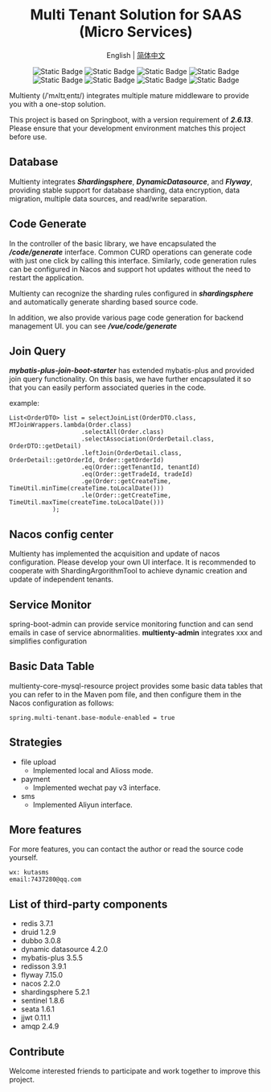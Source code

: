 
<div align="center">
  
# Multi Tenant Solution for SAAS (Micro Services)

English | [简体中文](./README.zh.md)

![Static Badge](https://img.shields.io/badge/springboot-2.6.13-blue)
![Static Badge](https://img.shields.io/badge/dubbo-3.0.8-red)
![Static Badge](https://img.shields.io/badge/nacos-2.2.0-brightgreen)
![Static Badge](https://img.shields.io/badge/seata-1.6.1-fedcba)
![Static Badge](https://img.shields.io/badge/spring_boot_admin-2.6.11-blue)
![Static Badge](https://img.shields.io/badge/shardingsphere-5.2.1-yellow)
![Static Badge](https://img.shields.io/badge/sentinel-1.8.6-8A2BE2)
![Static Badge](https://img.shields.io/badge/mybatis_plus-3.5.5-blue)

</div>

Multienty (/ˈmʌltɪˌentɪ/) integrates multiple mature middleware to provide you with a one-stop solution.

This project is based on Springboot, with a version requirement of ***2.6.13***. Please ensure that your development environment matches this project before use.


## Database

Multienty integrates ***Shardingsphere***, ***DynamicDatasource***, and ***Flyway***, providing stable support for database sharding, data encryption, data migration, multiple data sources, and read/write separation.

## Code Generate
In the controller of the basic library, we have encapsulated the ***/code/generate*** interface. Common CURD operations can generate code with just one click by calling this interface. Similarly, code generation rules can be configured in Nacos and support hot updates without the need to restart the application.

Multienty can recognize the sharding rules configured in ***shardingsphere*** and automatically generate sharding based source code.

In addition, we also provide various page code generation for backend management UI. you can see ***/vue/code/generate***

## Join Query

***mybatis-plus-join-boot-starter*** has extended mybatis-plus and provided join query functionality. On this basis, we have further encapsulated it so that you can easily perform associated queries in the code.

example:
```
List<OrderDTO> list = selectJoinList(OrderDTO.class, MTJoinWrappers.lambda(Order.class)
                    .selectAll(Order.class)
                    .selectAssociation(OrderDetail.class, OrderDTO::getDetail)
                    .leftJoin(OrderDetail.class, OrderDetail::getOrderId, Order::getOrderId)
                    .eq(Order::getTenantId, tenantId)
                    .eq(Order::getTradeId, tradeId)
                    .ge(Order::getCreateTime, TimeUtil.minTime(createTime.toLocalDate()))
                    .le(Order::getCreateTime, TimeUtil.maxTime(createTime.toLocalDate()))
            );
```

## Nacos config center
Multienty has implemented the acquisition and update of nacos configuration. Please develop your own UI interface. It is recommended to cooperate with ShardingArgorithmTool to achieve dynamic creation and update of independent tenants.

## Service Monitor
spring-boot-admin can provide service monitoring function and can send emails in case of service abnormalities. **multienty-admin** integrates xxx and simplifies configuration



## Basic Data Table
multienty-core-mysql-resource project provides some basic data tables that you can refer to in the Maven pom file, and then configure them in the Nacos configuration as follows:
```
spring.multi-tenant.base-module-enabled = true
```
## Strategies
- file upload
    - Implemented local and Alioss mode.
- payment
    - Implemented wechat pay v3 interface.
- sms
    - Implemented Aliyun interface.

## More features
For more features, you can contact the author or read the source code yourself.
```
wx: kutasms
email:7437280@qq.com
```

## List of third-party components
- redis 3.7.1
- druid 1.2.9
- dubbo 3.0.8
- dynamic datasource 4.2.0
- mybatis-plus 3.5.5
- redisson 3.9.1
- flyway 7.15.0
- nacos 2.2.0
- shardingsphere 5.2.1
- sentinel 1.8.6
- seata 1.6.1
- jjwt 0.11.1
- amqp 2.4.9


## Contribute

Welcome interested friends to participate and work together to improve this project.

